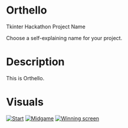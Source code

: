 # Orthello
 Tkinter Hackathon Project
 Name

Choose a self-explaining name for your project.
# Description

This is Orthello. 

# Visuals
[![Start](https://i.gyazo.com/da631d2b606d99cc07b8c32596483272.png)](https://gyazo.com/da631d2b606d99cc07b8c32596483272)
[![Midgame](https://i.gyazo.com/d0843dfc1463baacd5b12ff35f497431.png)](https://gyazo.com/d0843dfc1463baacd5b12ff35f497431)
[![Winning screen](https://i.gyazo.com/2b68e96aefa9008cf636c9c628ad6973.png)](https://gyazo.com/2b68e96aefa9008cf636c9c628ad6973)
